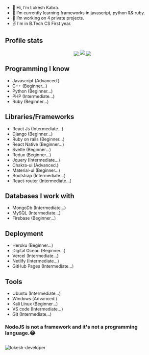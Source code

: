-  👋 Hi, I’m Lokesh Kabra.
-  🌱 I’m currently learning frameworks in javascript, python && ruby.
-  💞️ I’m working on 4 private projects.
-   ✌ I'm in B.Tech CS First year.

<h2>Profile stats</h2>


  <a href="https://github.com/lokesh-developer">
    <p align="center">  
      <img align="center" src="https://github-readme-stats.vercel.app/api?username=lokesh-developer&show_icons=true&hide=issues&count_private=true" />
      <img src="https://github-readme-streak-stats.herokuapp.com/?user=lokesh-developer"/>
      <img align="center" src="https://github-readme-stats.vercel.app/api/top-langs/?username=lokesh-developer&layout=compact" />
    </p>
  </a>

<h2>Programming I know</h2>

- Javascript (Advanced.)
- C++ (Beginner...)
- Python (Beginner...)
- PHP (Intermediate...)
- Ruby (Beginner...)

<h2>Libraries/Frameworks</h2>

- React Js (Intermediate...)
- Django (Beginner...)
- Ruby on rails (Beginner...)
- React Native (Beginner...)
- Svelte (Beginner...)
- Redux (Beginner...)
- Jquery (Intermediate...)
- Chakra-ui (Advanced.)
- Material-ui (Beginner...)
- Bootstrap (Intermediate...)
- React-router (Intermediate...)

<h2>Databases I work with</h2>

- MongoDb (Intermediate...)
- MySQL (Intermediate...)
- Firebase (Beginner...)

<h2>Deployment</h2>

- Heroku (Beginner...)
- Digital Ocean (Beginner...)
- Vercel (Intermediate...)
- Netlify (Intermediate...)
- GitHub Pages (Intermediate...)

<h2>Tools</h2>

- Ubuntu (Intermediate...)
- Windows (Advanced.)
- Kali Linux (Beginner...)
- VS code (Intermediate...)
- Git (Intermediate...)

<h3>NodeJS is not a framework and it's not a programming language.😂</h3>

<h2 align="center"></h2>
<p align="left"> <img src="https://komarev.com/ghpvc/?username=lokesh-developer&label=Profile%20views&color=0e75b6&style=flat" alt="lokesh-developer" /> </p>

